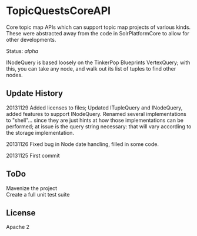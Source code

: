 TopicQuestsCoreAPI
==================

Core topic map APIs which can support topic map projects of various kinds. These were abstracted away from the code in SolrPlatformCore to allow for other developments.

Status: *alpha*<br/>

INodeQuery is based loosely on the TinkerPop Blueprints VertexQuery; with this, you can take any node, and walk out its list of tuples to find other nodes.

## Update History ##
20131129 Added licenses to files; Updated ITupleQuery and INodeQuery, added features to support INodeQuery. Renamed several implementations to "shell"... since they are just hints at how those implementations can be performed; at issue is the query string necessary: that will vary according to the storage implementation.

20131126 Fixed bug in Node date handling, filled in some code.

20131125 First commit

## ToDo ##
Mavenize the project<br/>
Create a full unit test suite

## License ##
Apache 2

